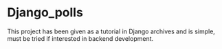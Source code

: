 # Django_polls
This project has been given as a tutorial in Django archives and is simple, must be tried if interested in backend development.
